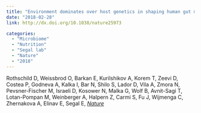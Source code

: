 ```yaml
---
title: "Environment dominates over host genetics in shaping human gut microbiota"
date: "2018-02-28"
link: http://dx.doi.org/10.1038/nature25973

categories:
  - "Microbiome"
  - "Nutrition"
  - "Segal lab"
  - "Nature"
  - "2018"
---
```


Rothschild D, Weissbrod O, Barkan E, Kurilshikov A, Korem T, Zeevi D, Costea P, Godneva A, Kalka I, Bar N, Shilo S, Lador D, Vila A, Zmora N, Pevsner-Fischer M, Israeli D, Kosower N, Malka G, Wolf B, Avnit-Sagi T, Lotan-Pompan M, Weinberger A, Halpern Z, Carmi S, Fu J, Wijmenga C, Zhernakova A, Elinav E, Segal E, [*Nature*](http://dx.doi.org/10.1038/nature25973)



